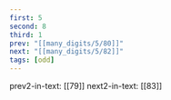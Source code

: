 ```yaml
---
first: 5
second: 8
third: 1
prev: "[[many_digits/5/80]]"
next: "[[many_digits/5/82]]"
tags: [odd]
---
```

prev2-in-text: [[79]]
next2-in-text: [[83]]
